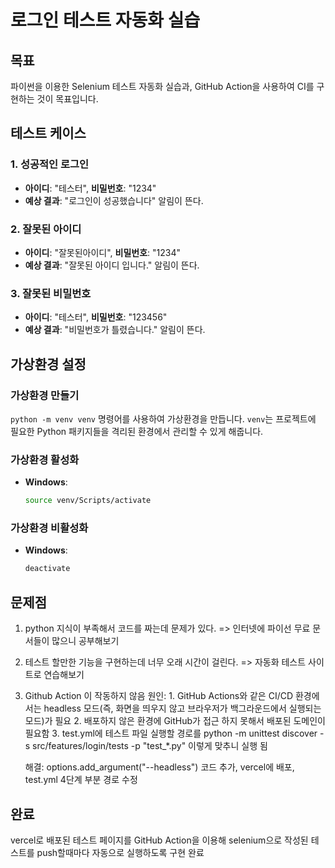 # 로그인 테스트 자동화 실습

## 목표

파이썬을 이용한 Selenium 테스트 자동화 실습과, GitHub Action을 사용하여 CI를 구현하는 것이 목표입니다.

## 테스트 케이스

### 1. 성공적인 로그인

- **아이디**: "테스터", **비밀번호**: "1234"
- **예상 결과**: "로그인이 성공했습니다" 알림이 뜬다.

### 2. 잘못된 아이디

- **아이디**: "잘못된아이디", **비밀번호**: "1234"
- **예상 결과**: "잘못된 아이디 입니다." 알림이 뜬다.

### 3. 잘못된 비밀번호

- **아이디**: "테스터", **비밀번호**: "123456"
- **예상 결과**: "비밀번호가 틀렸습니다." 알림이 뜬다.

## 가상환경 설정

### 가상환경 만들기

`python -m venv venv` 명령어를 사용하여 가상환경을 만듭니다. `venv`는 프로젝트에 필요한 Python 패키지들을 격리된 환경에서 관리할 수 있게 해줍니다.

### 가상환경 활성화

- **Windows**:
  ```bash
  source venv/Scripts/activate
  ```

### 가상환경 비활성화

- **Windows**:
  ```bash
  deactivate
  ```

## 문제점

1. python 지식이 부족해서 코드를 짜는데 문제가 있다.
   => 인터넷에 파이선 무료 문서들이 많으니 공부해보기
2. 테스트 할만한 기능을 구현하는데 너무 오래 시간이 걸린다.
   => 자동화 테스트 사이트로 연습해보기
3. Github Action 이 작동하지 않음
   원인: 1. GitHub Actions와 같은 CI/CD 환경에서는 headless 모드(즉, 화면을 띄우지 않고 브라우저가 백그라운드에서 실행되는 모드)가 필요 2. 배포하지 않은 환경에 GitHub가 접근 하지 못해서 배포된 도메인이 필요함 3. test.yml에 테스트 파일 실행할 경로를 python -m unittest discover -s src/features/login/tests -p "test\_\*.py" 이렇게 맞추니 실행 됨

   해결: options.add_argument("--headless") 코드 추가, vercel에 배포, test.yml 4단계 부분 경로 수정

## 완료

vercel로 배포된 테스트 페이지를 GitHub Action을 이용해 selenium으로 작성된 테스트를 push할때마다 자동으로 실행하도록 구현 완료

